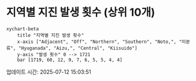 # 지역별 지진 발생 횟수 (상위 10개)

```mermaid
xychart-beta
    title "지역별 지진 발생 횟수"
    x-axis ["Adjacent", "Off", "Northern", "Southern", "Noto,", "미분류", "Hyuganada", "Aizu,", "Central", "Kiisuido"]
    y-axis "발생 횟수" 0 --> 1721
    bar [1719, 60, 12, 9, 7, 6, 5, 5, 4, 4]
```

업데이트 시간: 2025-07-12 15:03:51
